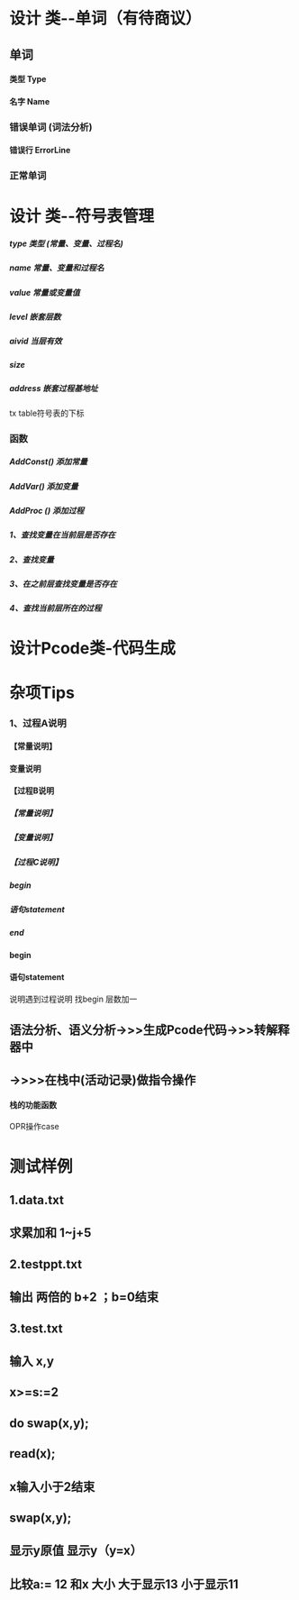 # 设计 类--单词（有待商议）

## 单词

#### 类型    Type

#### 名字    Name

### 错误单词   (词法分析)

#### 错误行  ErrorLine 

### 正常单词

# 设计 类--符号表管理

##### type    类型 (常量、变量、过程名)

##### name  常量、变量和过程名

##### value 常量或变量值

##### level  嵌套层数

##### aivid  当层有效

##### size    

##### address  嵌套过程基地址

tx table符号表的下标

### 函数

##### AddConst() 添加常量

##### AddVar()     添加变量

##### AddProc () 添加过程

##### 1、查找变量在当前层是否存在

##### 2、查找变量

##### 3、在之前层查找变量是否存在

##### 4、查找当前层所在的过程

# 设计Pcode类-代码生成



# 杂项Tips

### 1、过程A说明  

####                   【常量说明】

####                    变量说明

####                    【过程B说明

#####                                    【常量说明】

#####                                     【变量说明】

#####                                     【过程C说明】

#####                                       begin

#####                                       语句statement

#####                                       end

####                           begin

####                          语句statement



说明遇到过程说明	找begin 层数加一 

## 	语法分析、语义分析->>>生成Pcode代码->>>转解释器中

##     ->>>>在栈中(活动记录)做指令操作		

#### 栈的功能函数

OPR操作case			

# 测试样例			

## 1.data.txt

## 求累加和 1~j+5   

## 2.testppt.txt

## 输出 两倍的 b+2   ；b=0结束

## 3.test.txt

## 输入 x,y

## x>=s:=2

## do  swap(x,y);

##             read(x);

##             x输入小于2结束

## swap(x,y);

## 显示y原值  显示y（y=x）

## 比较a:= 12 和x 大小   大于显示13 小于显示11